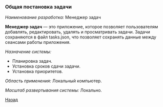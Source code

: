 ﻿### Общая постановка задачи

*Наименование разработка:* Менеджер задач

**Менеджер задач**  — это приложение, которое позволяет пользователям добавлять, редактировать, удалять и просматривать задачи. Задачи сохраняются в файл tasks.json, что позволяет сохранять данные между сеансами работы приложения.

*Назначение системы:*
- Планировка задач.
- Установка сроков сдачи задачи.
- Установка приоритетов.

*Область применения:* Локальный компьютер.

*Масштаб развертывания системы:* Локально.

[Назад](Документы/Контент.md)
